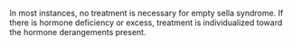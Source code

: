 In most instances, no treatment is necessary for empty sella syndrome. If there is hormone deficiency or excess, treatment is individualized toward the hormone derangements present.